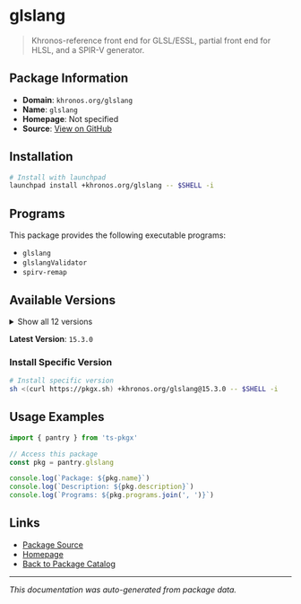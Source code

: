 # glslang

> Khronos-reference front end for GLSL/ESSL, partial front end for HLSL, and a SPIR-V generator.

## Package Information

- **Domain**: `khronos.org/glslang`
- **Name**: `glslang`
- **Homepage**: Not specified
- **Source**: [View on GitHub](https://github.com/pkgxdev/pantry/tree/main/projects/khronos.org/glslang/package.yml)

## Installation

```bash
# Install with launchpad
launchpad install +khronos.org/glslang -- $SHELL -i
```

## Programs

This package provides the following executable programs:

- `glslang`
- `glslangValidator`
- `spirv-remap`

## Available Versions

<details>
<summary>Show all 12 versions</summary>

- `15.3.0`, `15.2.0`, `15.1.0`, `15.0.0`, `14.3.0`
- `14.2.0`, `14.1.0`, `14.0.0`, `13.1.1`, `13.1.0`
- `13.0.0`, `12.3.1`

</details>

**Latest Version**: `15.3.0`

### Install Specific Version

```bash
# Install specific version
sh <(curl https://pkgx.sh) +khronos.org/glslang@15.3.0 -- $SHELL -i
```

## Usage Examples

```typescript
import { pantry } from 'ts-pkgx'

// Access this package
const pkg = pantry.glslang

console.log(`Package: ${pkg.name}`)
console.log(`Description: ${pkg.description}`)
console.log(`Programs: ${pkg.programs.join(', ')}`)
```

## Links

- [Package Source](https://github.com/pkgxdev/pantry/tree/main/projects/khronos.org/glslang/package.yml)
- [Homepage](#)
- [Back to Package Catalog](../package-catalog.md)

---

*This documentation was auto-generated from package data.*
